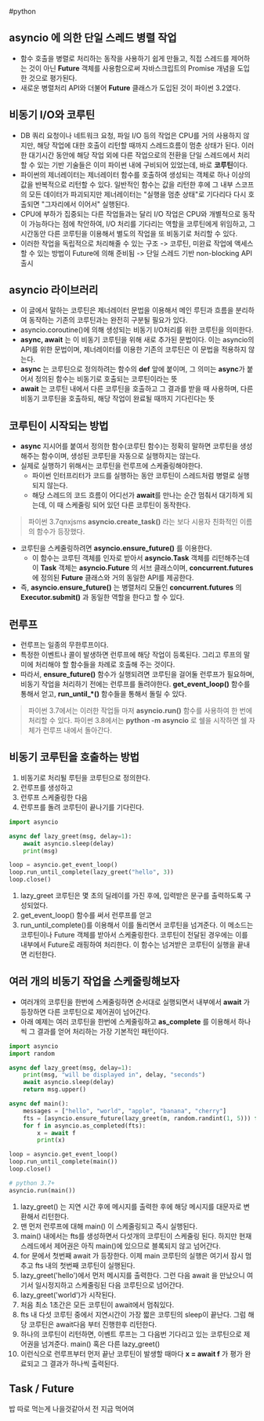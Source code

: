 #python 
## asyncio 에 의한 단일 스레드 병렬 작업
- 함수 호출을 병렬로 처리하는 동작을 사용하기 쉽게 만들고, 직접 스레드를 제어하는 것이 아닌 **Future** 객체를 사용함으로써 자바스크립트의 Promise 개념을 도입한 것으로 평가된다.
- 새로운 병렬처리 API와 더불어 **Future** 클래스가 도입된 것이 파이썬 3.2였다.
## 비동기 I/O와 코루틴
- DB 쿼리 요청이나 네트워크 요청, 파일 I/O 등의 작업은 CPU를 거의 사용하지 않지만, 해당 작업에 대한 호출이 리턴할 때까지 스레드흐름이 멈춘 상태가 된다.
	  이러한 대기시간 동안에 해당 작업 외에 다른 작업으로의 전환을 단일 스레드에서 처리할 수 있는 기반 기술들은 이미 파이썬 내에 구비되어 있었는데, 바로 **코루틴**이다.
- 파이썬의 제너레이터는 제너레이터 함수를 호출하여 생성되는 객체로 하나 이상의 값을 반복적으로 리턴할 수 있다. 일반적인 함수는 값을 리턴한 후에 그 내부 스코프의 모든 데이터가 파괴되지만 제너레이터는 "실행을 멈춘 상태"로 기다리다 다시 호출되면 "그자리에서 이어서" 실행된다.
- CPU에 부하가 집중되는 다른 작업들과는 달리 I/O 작업은 CPU와 개별적으로 동작이 가능하다는 점에 착안하여, I/O 처리를 기다리는 역할을 코루틴에게 위임하고, 그 시간동안 다른 코루틴을 이용해서 별도의 작업을 또 비동기로 처리할 수 있다.
- 이러한 작업을 독립적으로 처리해줄 수 있는 구조 -> 코루틴, 미완료 작업에 액세스할 수 있는 방법이 Future에 의해 준비됨 -> 단일 스레드 기반 non-blocking API 출시
## asyncio 라이브러리
- 이 글에서 말하는 코루틴은 제너레이터 문법을 이용해서 메인 루틴과 흐름을 분리하여 동작하는 기존의 코루틴과는 완전히 구분될 필요가 있다.
- asyncio.coroutine()에 의해 생성되는 비동기 I/O처리를 위한 코루틴을 의미한다.
- **async, await** 는 이 비동기 코루틴을 위해 새로 추가된 문법이다. 이는 asyncio의 API를 위한 문법이며, 제너레이터를 이용한 기존의 코루틴은 이 문법을 적용하지 않는다.
- **async** 는 코루틴으로 정의하려는 함수의 **def** 앞에 붙이며, 그 의미는 **async**가 붙어서 정의된 함수는 비동기로 호출되는 코루틴이라는 뜻
- **await** 는 코루틴 내에서 다른 코루틴을 호출하고 그 결과를 받을 때 사용하며, 다른 비동기 코루틴을 호출하되, 해당 작업이 완료될 때까지 기다린다는 뜻
## 코루틴이 시작되는 방법
- **async** 지시어를 붙여서 정의한 함수(코루틴 함수)는 정확히 말하면 코루틴을 생성해주는 함수이며, 생성된 코루틴을 자동으로 실행하지는 않는다.
- 실제로 실행하기 위해서는 코루틴을 런루프에 스케줄링해야한다.
	- 파이썬 인터프리터가 코드를 실행하는 동안 코루틴이 스레드처럼 병렬로 실행되지 않는다.
	- 해당 스레드의 코드 흐름이 어디선가 **await**를 만나는 순간 멈춰서 대기하게 되는데, 이 때 스케줄링 되어 있던 다른 코루틴이 동작한다.
> 파이썬 3.7qnxjsms **asyncio.create_task()** 라는 보다 시용자 친화적인 이름의 함수가 등장했다.
- 코루틴을 스케줄링하려면 **asyncio.ensure_future()** 를 이용한다.
	- 이 함수는 코루틴 객체를 인자로 받아서 **asyncio.Task** 객체를 리턴해주는데 이 **Task** 객체는 **asyncio.Future** 의 서브 클래스이며, **concurrent.futures** 에 정의된 **Future** 클래스와 거의 동일한 API를 제공한다.
- 즉, **asyncio.ensure_future()** 는 병렬처리 모듈인 **concurrent.futures** 의 **Executor.submit()** 과 동일한 역할을 한다고 할 수 있다.
## 런루프
- 런루프는 일종의 무한루프이다.
- 특정한 이벤트나 콜이 발생하면 런루프에 해당 작업이 등록된다. 그리고 루프의 말미에 처리해야 할 함수들을 차례로 호출해 주는 것이다.
- 따라서, **ensure_future()** 함수가 실행되려면 코루틴을 걸어둘 런루프가 필요하며, 비동기 작업을 처리하기 전에는 런루프를 돌려야한다.
	  **get_event_loop()** 함수를 통해서 얻고, **run_until_\*()** 함수들을 통해서 돌릴 수 있다.
> 파이썬 3.7에서는 이러한 작업들 마저 **asyncio.run()** 함수를 사용하여 한 번에 처리할 수 있다.
> 파이썬 3.8에서는 **python -m asyncio** 로 쉘을 시작하면 쉘 자체가 런루프 내에서 돌아간다.
## 비동기 코루틴을 호출하는 방법
1. 비동기로 처리될 루틴을 코루틴으로 정의한다.
2. 런루프를 생성하고
3. 런루프 스케줄링한 다음
4. 런루프를 돌려 코루틴이 끝나기를 기다린다.
``` python
import asyncio

async def lazy_greet(msg, delay=1):
	await asyncio.sleep(delay)
	print(msg)

loop = asyncio.get_event_loop()
loop.run_until_complete(lazy_greet("hello", 3))
loop.close()
```
1. lazy_greet 코루틴은 몇 초의 딜레이를 가진 후에, 입력받은 문구를 출력하도록 구성되었다.
2. get_event_loop() 함수를 써서 런루프를 얻고
3. run_until_complete()를 이용해서 이를 돌리면서 코루틴을 넘겨준다. 이 메소드는 코루틴이나 Future 객체를 받아서 스케줄링한다. 코루틴이 전달된 경우에는 이를 내부에서 Future로 래핑하여 처리한다. 이 함수는 넘겨받은 코루틴이 실행을 끝내면 리턴한다.
## 여러 개의 비동기 작업을 스케줄링해보자
- 여러개의 코루틴을 한번에 스케줄링하면 순서대로 실행되면서 내부에서 **await** 가 등장하면 다른 코루틴으로 제어권이 넘어간다.
- 아래 예제는 여러 코루틴을 한번에 스케줄링하고 **as_complete** 를 이용해서 하나씩 그 결과를 얻어 처리하는 가장 기본적인 패턴이다.
``` python
import asyncio
import random

async def lazy_greet(msg, delay=1):
	print(msg, "will be displayed in", delay, "seconds")
	await asyncio.sleep(delay)
	return msg.upper()

async def main():
	messages = ["hello", "world", "apple", "banana", "cherry"]
	fts = [asyncio.ensure_future(lazy_greet(m, random.randint(1, 5))) for m in messages]
	for f in asyncio.as_completed(fts):
		x = await f
		print(x)

loop = asyncio.get_event_loop()
loop.run_until_complete(main())
loop.close()

# python 3.7+
asyncio.run(main())
```
1. lazy_greet() 는 지연 시간 후에 메시지를 출력한 후에 해당 메시지를 대문자로 변환해서 리턴한다.
2. 맨 먼저 런루프에 대해 main() 이 스케줄링되고 즉시 실행된다.
3. main() 내에서는 fts를 생성하면서 다섯개의 코루틴이 스케줄링 된다. 하지만 현재 스레드에서 제어권은 아직 main()에 있으므로 블록되지 않고 넘어간다.
4. for 문에서 첫번째 await 가 등장한다. 이제 main 코루틴의 실행은 여기서 잠시 멈추고 fts 내의 첫번째 코루틴이 실행된다.
5. lazy_greet('hello')에서 먼저 메시지를 출력한다. 그런 다음 await 을 만났으니 여기서 일시정지하고 스케줄링된 다음 코루틴으로 넘어간다.
6. lazy_greet('world')가 시작된다.
7. 처음 최소 1초간은 모든 코루틴이 await에서 멈춰있다.
8. fts 내 다섯 코루틴 중에서 지연시간이 가장 짧은 코루틴의 sleep이 끝난다. 그럼 해당 코루틴은 await다음 부터 진행한후 리턴한다.
9. 하나의 코루틴이 리턴하면, 이벤트 루프는 그 다음번 기다리고 있는 코루틴으로 제어권을 넘겨준다. main() 혹은 다른 lazy_greet()
10. 이런식으로 런루프부터 먼저 끝난 코루틴이 발생할 때마다 **x = await f** 가 평가 완료되고 그 결과가 하나씩 출력된다.
## Task / Future
밥 따로 먹는게 나을것같아서 전 지금 먹어여
